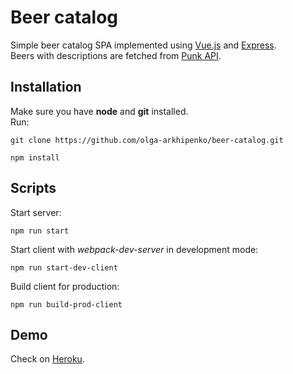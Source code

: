 # Beer catalog
Simple beer catalog SPA implemented using [Vue.js](https://vuejs.org/) and [Express](http://expressjs.com/).<br/>
Beers with descriptions are fetched from [Punk API](https://punkapi.com/).

## Installation
Make sure you have **node** and **git** installed.<br/>
Run:
```
git clone https://github.com/olga-arkhipenko/beer-catalog.git

npm install
```

## Scripts
Start server:
```
npm run start
```

Start client with *webpack-dev-server* in development mode: 
```
npm run start-dev-client
```

Build client for production:
```
npm run build-prod-client
```

## Demo
Check on [Heroku](https://beer-catalog-itechart.herokuapp.com/).